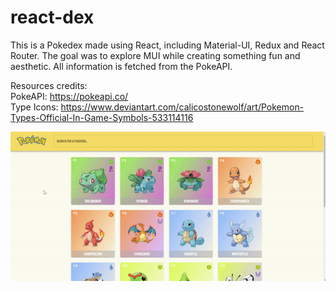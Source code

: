 # react-dex

This is a Pokedex made using React, including Material-UI, Redux and React Router. The goal was to explore MUI while creating something fun and aesthetic. All information is fetched from the PokeAPI.

Resources credits: \
PokeAPI: https://pokeapi.co/ \
Type Icons: https://www.deviantart.com/calicostonewolf/art/Pokemon-Types-Official-In-Game-Symbols-533114116


![](docs/demo.gif?raw=true "Screencap")

